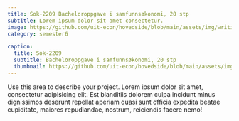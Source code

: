 ```yaml
---
title: Sok-2209 Bacheloroppgave i samfunnsøkonomi, 20 stp
subtitle: Lorem ipsum dolor sit amet consectetur.
image: https://github.com/uit-econ/hovedside/blob/main/assets/img/writing.jpg?raw=true
category: semester6

caption:
  title: Sok-2209
  subtitle: Bacheloroppgave i samfunnsøkonomi, 20 stp
  thumbnail: https://github.com/uit-econ/hovedside/blob/main/assets/img/writing.jpg?raw=true
---
```

Use this area to describe your project. Lorem ipsum dolor sit amet, consectetur adipisicing elit. Est blanditiis dolorem culpa incidunt minus dignissimos deserunt repellat aperiam quasi sunt officia expedita beatae cupiditate, maiores repudiandae, nostrum, reiciendis facere nemo!


